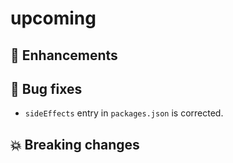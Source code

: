 # upcoming

## :tada: Enhancements

## :bug: Bug fixes

- `sideEffects` entry in `packages.json` is corrected.

## :boom: Breaking changes
